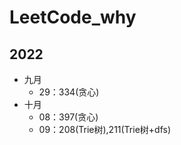 # LeetCode_why
## 2022

- 九月
  - 29：334(贪心)
- 十月
  - 08：397(贪心)
  - 09：208(Trie树),211(Trie树+dfs)




